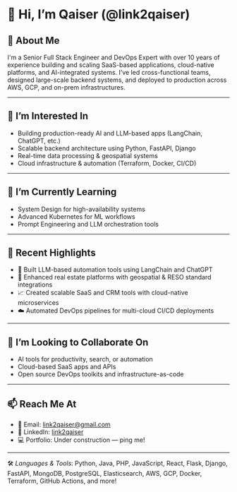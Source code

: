 # 👋 Hi, I’m Qaiser (@link2qaiser)

## 🧠 About Me
I'm a Senior Full Stack Engineer and DevOps Expert with over 10 years of experience building and scaling SaaS-based applications, cloud-native platforms, and AI-integrated systems. I’ve led cross-functional teams, designed large-scale backend systems, and deployed to production across AWS, GCP, and on-prem infrastructures.

---

## 👀 I’m Interested In
- Building production-ready AI and LLM-based apps (LangChain, ChatGPT, etc.)
- Scalable backend architecture using Python, FastAPI, Django
- Real-time data processing & geospatial systems
- Cloud infrastructure & automation (Terraform, Docker, CI/CD)

---

## 🌱 I’m Currently Learning
- System Design for high-availability systems
- Advanced Kubernetes for ML workflows
- Prompt Engineering and LLM orchestration tools

---

## 💼 Recent Highlights
- 🧠 Built LLM-based automation tools using LangChain and ChatGPT
- 📍 Enhanced real estate platforms with geospatial & RESO standard integrations
- 📈 Created scalable SaaS and CRM tools with cloud-native microservices
- ☁️ Automated DevOps pipelines for multi-cloud CI/CD deployments

---

## 💞️ I’m Looking to Collaborate On
- AI tools for productivity, search, or automation
- Cloud-based SaaS apps and APIs
- Open source DevOps toolkits and infrastructure-as-code

---

## 📫 Reach Me At
- 📧 Email: [link2qaiser@gmail.com](mailto:link2qaiser@gmail.com)
- 💼 LinkedIn: [link2qaiser](https://www.linkedin.com/in/link2qaiser)
- 💻 Portfolio: Under construction — ping me!

---

🛠️ *Languages & Tools*: Python, Java, PHP, JavaScript, React, Flask, Django, FastAPI, MongoDB, PostgreSQL, Elasticsearch, AWS, GCP, Docker, Terraform, GitHub Actions, and more!


